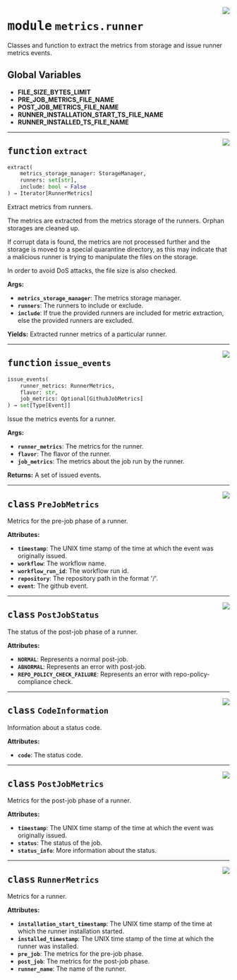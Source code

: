 <!-- markdownlint-disable -->

<a href="../src/github_runner_manager/metrics/runner.py#L0"><img align="right" style="float:right;" src="https://img.shields.io/badge/-source-cccccc?style=flat-square"></a>

# <kbd>module</kbd> `metrics.runner`
Classes and function to extract the metrics from storage and issue runner metrics events. 

**Global Variables**
---------------
- **FILE_SIZE_BYTES_LIMIT**
- **PRE_JOB_METRICS_FILE_NAME**
- **POST_JOB_METRICS_FILE_NAME**
- **RUNNER_INSTALLATION_START_TS_FILE_NAME**
- **RUNNER_INSTALLED_TS_FILE_NAME**

---

<a href="../src/github_runner_manager/metrics/runner.py#L110"><img align="right" style="float:right;" src="https://img.shields.io/badge/-source-cccccc?style=flat-square"></a>

## <kbd>function</kbd> `extract`

```python
extract(
    metrics_storage_manager: StorageManager,
    runners: set[str],
    include: bool = False
) → Iterator[RunnerMetrics]
```

Extract metrics from runners. 

The metrics are extracted from the metrics storage of the runners. Orphan storages are cleaned up. 

If corrupt data is found, the metrics are not processed further and the storage is moved to a special quarantine directory, as this may indicate that a malicious runner is trying to manipulate the files on the storage. 

In order to avoid DoS attacks, the file size is also checked. 



**Args:**
 
 - <b>`metrics_storage_manager`</b>:  The metrics storage manager. 
 - <b>`runners`</b>:  The runners to include or exclude. 
 - <b>`include`</b>:  If true the provided runners are included for metric extraction, else the provided  runners are excluded. 



**Yields:**
 Extracted runner metrics of a particular runner. 


---

<a href="../src/github_runner_manager/metrics/runner.py#L146"><img align="right" style="float:right;" src="https://img.shields.io/badge/-source-cccccc?style=flat-square"></a>

## <kbd>function</kbd> `issue_events`

```python
issue_events(
    runner_metrics: RunnerMetrics,
    flavor: str,
    job_metrics: Optional[GithubJobMetrics]
) → set[Type[Event]]
```

Issue the metrics events for a runner. 



**Args:**
 
 - <b>`runner_metrics`</b>:  The metrics for the runner. 
 - <b>`flavor`</b>:  The flavor of the runner. 
 - <b>`job_metrics`</b>:  The metrics about the job run by the runner. 



**Returns:**
 A set of issued events. 


---

<a href="../src/github_runner_manager/metrics/runner.py#L36"><img align="right" style="float:right;" src="https://img.shields.io/badge/-source-cccccc?style=flat-square"></a>

## <kbd>class</kbd> `PreJobMetrics`
Metrics for the pre-job phase of a runner. 



**Attributes:**
 
 - <b>`timestamp`</b>:  The UNIX time stamp of the time at which the event was originally issued. 
 - <b>`workflow`</b>:  The workflow name. 
 - <b>`workflow_run_id`</b>:  The workflow run id. 
 - <b>`repository`</b>:  The repository path in the format '<owner>/<repo>'. 
 - <b>`event`</b>:  The github event. 





---

<a href="../src/github_runner_manager/metrics/runner.py#L54"><img align="right" style="float:right;" src="https://img.shields.io/badge/-source-cccccc?style=flat-square"></a>

## <kbd>class</kbd> `PostJobStatus`
The status of the post-job phase of a runner. 



**Attributes:**
 
 - <b>`NORMAL`</b>:  Represents a normal post-job. 
 - <b>`ABNORMAL`</b>:  Represents an error with post-job. 
 - <b>`REPO_POLICY_CHECK_FAILURE`</b>:  Represents an error with repo-policy-compliance check. 





---

<a href="../src/github_runner_manager/metrics/runner.py#L68"><img align="right" style="float:right;" src="https://img.shields.io/badge/-source-cccccc?style=flat-square"></a>

## <kbd>class</kbd> `CodeInformation`
Information about a status code. 



**Attributes:**
 
 - <b>`code`</b>:  The status code. 





---

<a href="../src/github_runner_manager/metrics/runner.py#L78"><img align="right" style="float:right;" src="https://img.shields.io/badge/-source-cccccc?style=flat-square"></a>

## <kbd>class</kbd> `PostJobMetrics`
Metrics for the post-job phase of a runner. 



**Attributes:**
 
 - <b>`timestamp`</b>:  The UNIX time stamp of the time at which the event was originally issued. 
 - <b>`status`</b>:  The status of the job. 
 - <b>`status_info`</b>:  More information about the status. 





---

<a href="../src/github_runner_manager/metrics/runner.py#L92"><img align="right" style="float:right;" src="https://img.shields.io/badge/-source-cccccc?style=flat-square"></a>

## <kbd>class</kbd> `RunnerMetrics`
Metrics for a runner. 



**Attributes:**
 
 - <b>`installation_start_timestamp`</b>:  The UNIX time stamp of the time at which the runner installation started. 
 - <b>`installed_timestamp`</b>:  The UNIX time stamp of the time at which the runner was installed. 
 - <b>`pre_job`</b>:  The metrics for the pre-job phase. 
 - <b>`post_job`</b>:  The metrics for the post-job phase. 
 - <b>`runner_name`</b>:  The name of the runner. 





